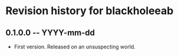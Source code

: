 # Revision history for blackholeeab

## 0.1.0.0 -- YYYY-mm-dd

* First version. Released on an unsuspecting world.
